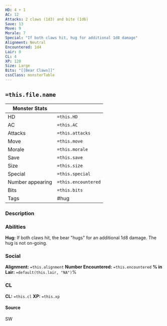 ```yaml
---
HD: 4 + 1
AC: 12
Attacks: 2 claws (1d3) and bite (1d6)
Save: 13
Move: 9
Morale: 7
Special: "If both claws hit, hug for additional 1d8 damage"
Alignment: Neutral
Encountered: 1d4
Lair: 0
CL: 4
XP: 120
Size: Large
Bits: "[[Bear Claws]]"
cssClass: monsterTable
---
```



## `=this.file.name`


| Monster Stats    |                     |
| ---------------- | ------------------- |
| HD               | `=this.HD`          |
| AC               | `=this.AC`          |
| Attacks          | `=this.attacks`     |
| Move             | `=this.move`        |
| Morale           | `=this.morale`      |
| Save             | `=this.save`        |
| Size             | `=this.size`        |
| Special          | `=this.special`     |
| Number appearing | `=this.encountered` |
| Bits             | `=this.bits`        |
| Tags             | #hug                | 


### Description

### Abilities
**Hug:** If both claws hit, the bear "hugs" for an additional 1d8 damage. The hug is not on-going.


### Social
**Alignment:** `=this.alignment`
**Number Encountered:**  `=this.encountered`
**% in Lair:** `=default(this.lair, "NA")`%

### CL
**CL:** `=this.cl`
**XP:** `=this.xp`

#### Source
SW







